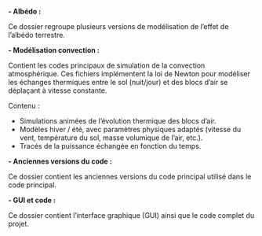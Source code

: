 **- Albédo :**

Ce dossier regroupe plusieurs versions de modélisation de l’effet de l’albédo terrestre.

**- Modélisation convection :**

Contient les codes principaux de simulation de la convection atmosphérique. Ces fichiers implémentent la loi de Newton pour modéliser les échanges thermiques entre le sol (nuit/jour) et des blocs d’air se déplaçant à vitesse constante.

Contenu :
- Simulations animées de l’évolution thermique des blocs d’air.
- Modèles hiver / été, avec paramètres physiques adaptés (vitesse du vent, température du sol, masse volumique de l’air, etc.).
- Tracés de la puissance échangée en fonction du temps.

**- Anciennes versions du code :**

Ce dossier contient les anciennes versions du code principal utilisé dans le code principal.

**- GUI et code :**

Ce dossier contient l’interface graphique (GUI) ainsi que le code complet du projet.
